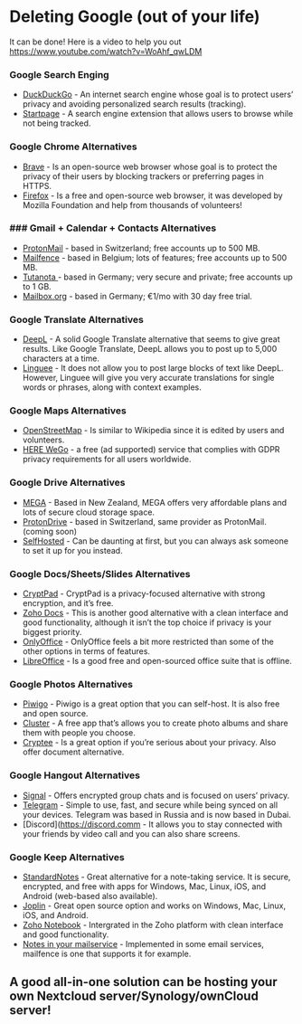 # Deleting Google (out of your life)
It can be done! Here is a video to help you out https://www.youtube.com/watch?v=WoAhf_qwLDM 

### Google Search Enging
- [DuckDuckGo](https://duckduckgo.com) - An internet search engine whose goal is to protect users’ privacy and avoiding personalized search results (tracking).
- [Startpage](https://www.startpage.com/) - A search engine extension that allows users to browse while not being tracked.

### Google Chrome Alternatives
- [Brave](https://Brave.com) - Is an open-source web browser whose goal is to protect the privacy of their users by blocking trackers or preferring pages in HTTPS.
- [Firefox](https://www.mozilla.org/nl/firefox/new/) - Is a free and open-source web browser, it was developed by Mozilla Foundation and help from thousands of volunteers!

### ### Gmail + Calendar + Contacts Alternatives
- [ProtonMail](https://protonmail.com) - based in Switzerland; free accounts up to 500 MB. 
- [Mailfence](https://www.mailfence.com) - based in Belgium; lots of features; free accounts up to 500 MB. 
- [Tutanota ](https://tutanota.com) - based in Germany; very secure and private; free accounts up to 1 GB.
- [Mailbox.org](https://www.mailbox.org) - based in Germany; €1/mo with 30 day free trial.

### Google Translate Alternatives
- [DeepL](https://www.deepl.com/translator) - A solid Google Translate alternative that seems to give great results. Like Google Translate, DeepL allows you to post up to 5,000 characters at a time.
- [Linguee](https://www.linguee.com) - It does not allow you to post large blocks of text like DeepL. However, Linguee will give you very accurate translations for single words or phrases, along with context examples.

### Google Maps Alternatives
- [OpenStreetMap](https://www.openstreetmap.org) - Is similar to Wikipedia since it is edited by users and volunteers.
- [HERE WeGo](https://wego.here.com) - a free (ad supported) service that complies with GDPR privacy requirements for all users worldwide.

### Google Drive Alternatives
- [MEGA](https://mega.nz) - Based in New Zealand, MEGA offers very affordable plans and lots of secure cloud storage space.
- [ProtonDrive](https://drive.protonmail.com) - based in Switzerland, same provider as ProtonMail. (coming soon) 
- [SelfHosted](https://nextcloud.com) - Can be daunting at first, but you can always ask someone to set it up for you instead.

### Google Docs/Sheets/Slides Alternatives
- [CryptPad](https://cryptpad.fr) - CryptPad is a privacy-focused alternative with strong encryption, and it’s free.
- [Zoho Docs](https://www.zoho.com/docs/) - This is another good alternative with a clean interface and good functionality, although it isn’t the top choice if privacy is your biggest priority.
- [OnlyOffice](personal.onlyoffice.com) - OnlyOffice feels a bit more restricted than some of the other options in terms of features.
- [LibreOffice](https://libreoffice.org) - Is a good free and open-sourced office suite that is offline.

### Google Photos Alternatives
- [Piwigo](https://piwigo.org) - Piwigo is a great option that you can self-host. It is also free and open source.
- [Cluster](https://cluster.co) - A free app that’s allows you to create photo albums and share them with people you choose.
- [Cryptee](https://crypt.ee) - Is a great option if you’re serious about your privacy. Also offer document alternative.

### Google Hangout Alternatives
- [Signal](https://www.signal.org) - Offers encrypted group chats and is focused on users’ privacy.
- [Telegram](telegram.org) - Simple to use, fast, and secure while being synced on all your devices. Telegram was based in Russia and is now based in Dubai.
- [Discord](https://discord.comm - It allows you to stay connected with your friends by video call and you can also share screens.

### Google Keep Alternatives
- [StandardNotes](https://standardnotes.org) - Great alternative for a note-taking service. It is secure, encrypted, and free with apps for Windows, Mac, Linux, iOS, and Android (web-based also available).
- [Joplin](https://joplinapp.org) - Great open source option and works on Windows, Mac, Linux, iOS, and Android.
- [Zoho Notebook](https://www.zoho.com/notebook/) - Intergrated in the Zoho platform with clean interface and good functionality.
- [Notes in your mailservice](https://mailfence.com/) - Implemented in some email services, mailfence is one that supports it for example.


## A good all-in-one solution can be hosting your own Nextcloud server/Synology/ownCloud server!
